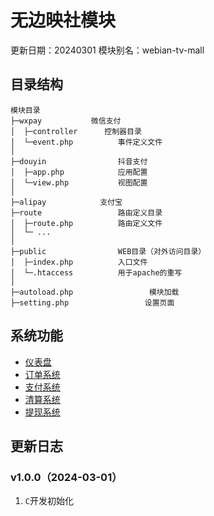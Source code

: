 # 无边映社模块
更新日期：20240301
模块别名：webian-tv-mall

## 目录结构
```
模块目录
├─wxpay           微信支付
│  ├─controller      控制器目录
│  └─event.php          事件定义文件
│
├─douyin                抖音支付
│  ├─app.php            应用配置
│  └─view.php           视图配置
│
├─alipay            支付宝
├─route                 路由定义目录
│  ├─route.php          路由定义文件
│  └─ ...
│
├─public                WEB目录（对外访问目录）
│  ├─index.php          入口文件
│  └─.htaccess          用于apache的重写
│
├─autoload.php                 模块加载
├─setting.php                 设置页面
```
## 系统功能
 - [仪表盘](./docs/dashboard.md)
 - [订单系统](./docs/order.md)
 - [支付系统](./docs/payment.md)
 - [清算系统](./docs/clearing.md)
 - [提现系统](./docs/cashout.md)

## 更新日志
### v1.0.0（2024-03-01）
1. `C`开发初始化
